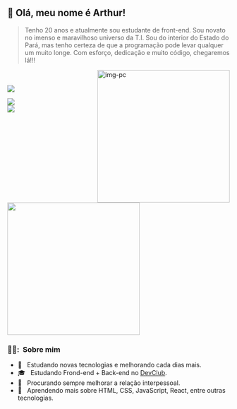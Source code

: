 ## 💜 Olá, meu nome é <strong> Arthur!</strong>

> Tenho 20 anos e atualmente sou estudante de front-end. Sou novato no imenso e maravilhoso universo da T.I. Sou do interior do Estado do Pará, mas tenho certeza de que a programação pode levar qualquer um muito longe. Com esforço, dedicação e muito código, chegaremos lá!!!

<img src="https://raw.githubusercontent.com/MicaelliMedeiros/micaellimedeiros/master/image/computer-illustration.png" min-width="400px" max-width="300px" width="300px" align="right" alt="img-pc">
<br>
<br>

<div>

<div>
 <a href="https://instagram.com/4rthur4maral/" target="_blank"><img src="https://img.shields.io/badge/-Instagram-%23E4405F?style=for-the-badge&logo=instagram&logoColor=white" target="_blank"></a>
  
 <a href="mailto:arthuramaralpinho@gmail.com"><img src="https://img.shields.io/badge/-Gmail-%23333?style=for-the-badge&logo=gmail&logoColor=white" target="_blank"></a> 
  <br>
 <a href="http://api.whatsapp.com/send?1=pt_BR&phone=5593992006633"><img src="https://img.shields.io/badge/WhatsApp-25D366?style=for-the-badge&logo=whatsapp&logoColor=white" target="_blank"></a>
  
</div>
  
<div style="display: inline">
<img width="300px" src="https://camo.githubusercontent.com/5ddf73ad3a205111cf8c686f687fc216c2946a75005718c8da5b837ad9de78c9/68747470733a2f2f7468756d62732e6766796361742e636f6d2f4576696c4e657874446576696c666973682d736d616c6c2e676966" target="_blank">

<h3> 👨‍🦱: &nbsp;Sobre mim </h3>

- 🤔 &nbsp; Estudando novas tecnologias e melhorando cada dias mais.
- 🎓 &nbsp; Estudando Frond-end + Back-end no <a href="https://rodolfomori.com.br/devclub/">DevClub</a>.
- 🤝 &nbsp; Procurando sempre melhorar a relação interpessoal.
- 🌱 &nbsp; Aprendendo mais sobre HTML, CSS, JavaScript, React, entre outras tecnologias.
</div>
  
  </div>
